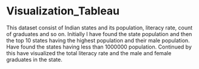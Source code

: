 # Visualization_Tableau
  This dataset consist of Indian states and its population, literacy rate, count of graduates and so on. Initially I have found the state population and then the top 10 states having the highest population and their male population. Have found the states having less than 1000000 population. Continued by this have visualized the total literacy rate and the male and female graduates in the state.
